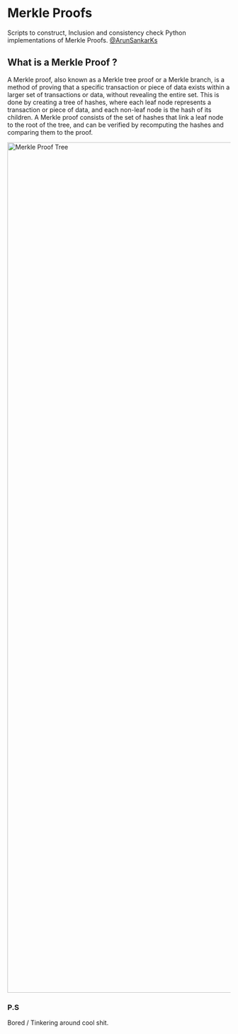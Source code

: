 # Merkle Proofs

Scripts to construct, Inclusion and consistency check Python implementations of Merkle Proofs. [@ArunSankarKs](https://www.github.com/ArunSankarKs)

## What is a Merkle Proof ?

A Merkle proof, also known as a Merkle tree proof or a Merkle branch, is a method of proving that a specific transaction or piece of data exists within a larger set of transactions or data, without revealing the entire set. This is done by creating a tree of hashes, where each leaf node represents a transaction or piece of data, and each non-leaf node is the hash of its children. A Merkle proof consists of the set of hashes that link a leaf node to the root of the tree, and can be verified by recomputing the hashes and comparing them to the proof. 


<img width="1920" alt="Merkle Proof Tree" src="https://decentralizedthoughts.github.io/uploads/merkle-anti-entropy-4.png">


### P.S
Bored / Tinkering around cool shit. 
